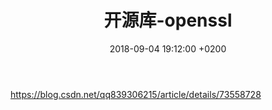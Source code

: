 ﻿---
layout: post
title:  "开源库-openssl"
date:   2018-09-04 19:12:00 +0200
categories: 开源库
---
https://blog.csdn.net/qq839306215/article/details/73558728
